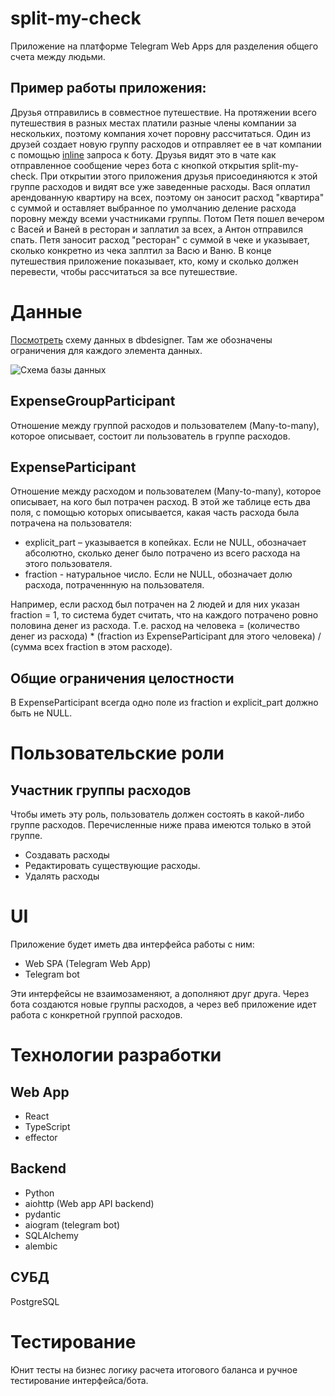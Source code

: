 # split-my-check

Приложение на платформе Telegram Web Apps для разделения общего счета между людьми.

## Пример работы приложения:
Друзья отправились в совместное путешествие. На протяжении всего путешествия в разных местах платили разные члены компании за нескольких, поэтому компания хочет поровну рассчитаться.
Один из друзей создает новую группу расходов и отправляет ее в чат компании с помощью [inline](https://core.telegram.org/bots/features#inline-requests) 
запроса к боту. Друзья видят это в чате как отправленное сообщение через бота с кнопкой открытия split-my-check.
При открытии этого приложения друзья присоединяются к этой группе расходов и видят все уже заведенные расходы. 
Вася оплатил арендованную квартиру на всех, поэтому он заносит расход "квартира" с суммой и оставляет выбранное по умолчанию деление расхода поровну между всеми участниками группы.
Потом Петя пошел вечером с Васей и Ваней в ресторан и заплатил за всех, а Антон отправился спать. Петя заносит расход "ресторан" с суммой в чеке и указывает, сколько конкретно из чека заплтил за Васю и Ваню.
В конце путешествия приложение показывает, кто, кому и сколько должен перевести, чтобы рассчитаться за все путешествие.

# Данные
[Посмотреть](https://dbdesigner.page.link/bHqfgk7oNPiskCpj7) схему данных в dbdesigner. Там же обозначены ограничения для каждого элемента данных.

![Схема базы данных](https://media.githubusercontent.com/media/GeorgiySurkov/split-my-check/master/assets/db-schema.png)

## ExpenseGroupParticipant
Отношение между группой расходов и пользователем (Many-to-many), которое описывает, состоит ли пользователь в группе расходов. 

## ExpenseParticipant
Отношение между расходом и пользователем (Many-to-many), которое описывает, на кого был потрачен расход. 
В этой же таблице есть два поля, с помощью которых описывается, какая часть расхода была потрачена на пользователя:
- explicit_part – указывается в копейках. Если не NULL, обозначает абсолютно, сколько денег было потрачено из всего расхода на этого пользователя.
- fraction - натуральное число. Если не NULL, обозначает долю расхода, потраченнную на пользователя. 

Например, если расход был потрачен на 2 людей и для них указан fraction = 1, то система будет считать, что на каждого потрачено ровно половина денег из расхода.
Т.е. расход на человека = (количество денег из расхода) * (fraction из ExpenseParticipant для этого человека) / (сумма всех fraction в этом расходе).

## Общие ограничения целостности
В ExpenseParticipant всегда одно поле из fraction и explicit_part должно быть не NULL.

# Пользовательские роли

## Участник группы расходов
Чтобы иметь эту роль, пользователь должен состоять в какой-либо группе расходов. Перечисленные ниже права имеются только в этой группе.
- Создавать расходы
- Редактировать существующие расходы.
- Удалять расходы

# UI
Приложение будет иметь два интерфейса работы с ним:
- Web SPA (Telegram Web App)
- Telegram bot

Эти интерфейсы не взаимозаменяют, а дополняют друг друга. Через бота создаются новые группы расходов, а через веб приложение идет работа с конкретной группой расходов.

# Технологии разработки

## Web App
- React
- TypeScript
- effector

## Backend
- Python
- aiohttp (Web app API backend)
- pydantic
- aiogram (telegram bot)
- SQLAlchemy
- alembic

## СУБД
PostgreSQL

# Тестирование
Юнит тесты на бизнес логику расчета итогового баланса и ручное тестирование интерфейса/бота.
